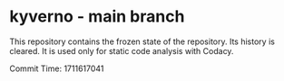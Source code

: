 # kyverno - main branch

This repository contains the frozen state of the repository.
Its history is cleared. It is used only for static code
analysis with Codacy.

Commit Time: 1711617041